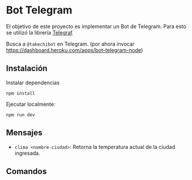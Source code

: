 # Bot Telegram

El objetivo de este proyecto es implementar un Bot de Telegram. Para esto se utilizó la librería [Telegraf](https://telegraf.js.org/#/)

Busca a ```@takechibot``` en Telegram. (por ahora invocar https://dashboard.heroku.com/apps/bot-telegram-node)

## Instalación

Instalar dependencias 
```
npm install
```

Ejecutar localmente:
```
npm run dev
```

## Mensajes

* ```clima <nombre-ciudad>```: Retorna la temperatura actual de la ciudad ingresada.

## Comandos


